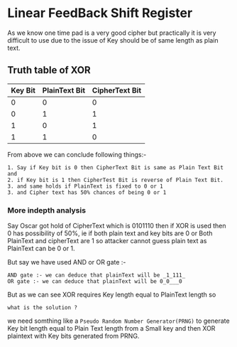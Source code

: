 # Linear FeedBack Shift Register #

As we know one time pad is a very good cipher but practically it is very difficult to use due to the issue of Key should be of same length as plain text.

## Truth table of XOR ##

Key Bit|PlainText Bit|CipherText Bit
-------|--------------|---------------
0|0|0
0|1|1
1|0|1
1|1|0

From above we can conclude following things:-
``` 
1. Say if Key bit is 0 then CipherText Bit is same as Plain Text Bit and 
2. if Key bit is 1 then CipherTest Bit is reverse of Plain Text Bit.
3. and same holds if PlainText is fixed to 0 or 1
3. and Cipher text has 50% chances of being 0 or 1
```

### More indepth analysis ###
Say Oscar got hold of CipherText which is 0101110 then if XOR is used then 0 has possibility of 50%, ie if both plain text and key bits are 0
or Both PlainText and cipherText are 1 so attacker cannot guess plain text as PlainText can be 0 or 1.

But say we have used AND or OR gate :-
```
AND gate :- we can deduce that plainText will be _1_111_
OR gate :- we can deduce that plainText will be 0_0___0
```

But as we can see XOR requires Key length equal to PlainText length so 
``` 
what is the solution ? 
```
we need somthing like a ``` Pseudo Random Number Generator(PRNG) ``` to generate Key bit length equal to Plain Text length from a Small key and then 
XOR plaintext with Key bits generated from PRNG.

